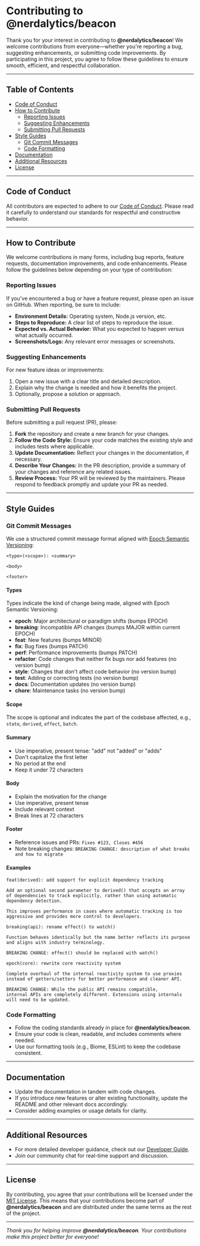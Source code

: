 # Contributing to @nerdalytics/beacon

Thank you for your interest in contributing to **@nerdalytics/beacon**! We welcome contributions from everyone—whether you're reporting a bug, suggesting enhancements, or submitting code improvements. By participating in this project, you agree to follow these guidelines to ensure smooth, efficient, and respectful collaboration.

---

## Table of Contents

- [Code of Conduct](#code-of-conduct)
- [How to Contribute](#how-to-contribute)
  - [Reporting Issues](#reporting-issues)
  - [Suggesting Enhancements](#suggesting-enhancements)
  - [Submitting Pull Requests](#submitting-pull-requests)
- [Style Guides](#style-guides)
  - [Git Commit Messages](#git-commit-messages)
  - [Code Formatting](#code-formatting)
- [Documentation](#documentation)
- [Additional Resources](#additional-resources)
- [License](#license)

---

## Code of Conduct

All contributors are expected to adhere to our [Code of Conduct][1]. Please read it carefully to understand our standards for respectful and constructive behavior.

---

## How to Contribute

We welcome contributions in many forms, including bug reports, feature requests, documentation improvements, and code enhancements. Please follow the guidelines below depending on your type of contribution:

### Reporting Issues

If you've encountered a bug or have a feature request, please open an issue on GitHub. When reporting, be sure to include:
- **Environment Details:** Operating system, Node.js version, etc.
- **Steps to Reproduce:** A clear list of steps to reproduce the issue.
- **Expected vs. Actual Behavior:** What you expected to happen versus what actually occurred.
- **Screenshots/Logs:** Any relevant error messages or screenshots.

### Suggesting Enhancements

For new feature ideas or improvements:
1. Open a new issue with a clear title and detailed description.
2. Explain why the change is needed and how it benefits the project.
3. Optionally, propose a solution or approach.

### Submitting Pull Requests

Before submitting a pull request (PR), please:
1. **Fork** the repository and create a new branch for your changes.
2. **Follow the Code Style:** Ensure your code matches the existing style and includes tests where applicable.
3. **Update Documentation:** Reflect your changes in the documentation, if necessary.
4. **Describe Your Changes:** In the PR description, provide a summary of your changes and reference any related issues.
5. **Review Process:** Your PR will be reviewed by the maintainers. Please respond to feedback promptly and update your PR as needed.

---

## Style Guides

### Git Commit Messages

We use a structured commit message format aligned with [Epoch Semantic Versioning][2]:

```
<type>(<scope>): <summary>

<body>

<footer>
```

#### Types

Types indicate the kind of change being made, aligned with Epoch Semantic Versioning:

- **epoch**: Major architectural or paradigm shifts (bumps EPOCH)
- **breaking**: Incompatible API changes (bumps MAJOR within current EPOCH)
- **feat**: New features (bumps MINOR)
- **fix**: Bug fixes (bumps PATCH)
- **perf**: Performance improvements (bumps PATCH)
- **refactor**: Code changes that neither fix bugs nor add features (no version bump)
- **style**: Changes that don't affect code behavior (no version bump)
- **test**: Adding or correcting tests (no version bump)
- **docs**: Documentation updates (no version bump)
- **chore**: Maintenance tasks (no version bump)

#### Scope

The scope is optional and indicates the part of the codebase affected, e.g., `state`, `derived`, `effect`, `batch`.

#### Summary

- Use imperative, present tense: "add" not "added" or "adds"
- Don't capitalize the first letter
- No period at the end
- Keep it under 72 characters

#### Body

- Explain the motivation for the change
- Use imperative, present tense
- Include relevant context
- Break lines at 72 characters

#### Footer

- Reference issues and PRs: `Fixes #123, Closes #456`
- Note breaking changes: `BREAKING CHANGE: description of what breaks and how to migrate`

#### Examples

```
feat(derived): add support for explicit dependency tracking

Add an optional second parameter to derived() that accepts an array
of dependencies to track explicitly, rather than using automatic
dependency detection.

This improves performance in cases where automatic tracking is too
aggressive and provides more control to developers.
```

```
breaking(api): rename effect() to watch()

Function behaves identically but the name better reflects its purpose
and aligns with industry terminology.

BREAKING CHANGE: effect() should be replaced with watch()
```

```
epoch(core): rewrite core reactivity system

Complete overhaul of the internal reactivity system to use proxies
instead of getters/setters for better performance and cleaner API.

BREAKING CHANGE: While the public API remains compatible,
internal APIs are completely different. Extensions using internals
will need to be updated.
```

### Code Formatting

- Follow the coding standards already in place for **@nerdalytics/beacon**.
- Ensure your code is clean, readable, and includes comments where needed.
- Use our formatting tools (e.g., Biome, ESLint) to keep the codebase consistent.

---

## Documentation

- Update the documentation in tandem with code changes.
- If you introduce new features or alter existing functionality, update the README and other relevant docs accordingly.
- Consider adding examples or usage details for clarity.

---

## Additional Resources

- For more detailed developer guidance, check out our [Developer Guide][3].
- Join our community chat for real-time support and discussion.

---

## License

By contributing, you agree that your contributions will be licensed under the [MIT License][4]. This means that your contributions become part of **@nerdalytics/beacon** and are distributed under the same terms as the rest of the project.

---

*Thank you for helping improve **@nerdalytics/beacon**. Your contributions make this project better for everyone!*

<!-- Links collection -->

[1]: ./CODE_OF_CONDUCT.md
[2]: https://antfu.me/posts/epoch-semver
[3]: ./DEVELOPER_GUIDE.md
[4]: ./LICENSE
